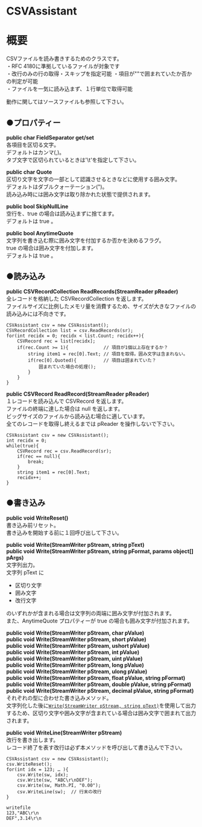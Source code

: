 # CSVAssistant
**概要**
==========
CSVファイルを読み書きするためのクラスです。  
・RFC 4180に準拠しているファイルが対象です  
・改行のみの行の取得・スキップを指定可能
・項目が""で囲まれていたか否かの判定が可能  
・ファイルを一気に読み込まず、１行単位で取得可能

動作に関してはソースファイルも参照して下さい。

●**プロパティー**
------
**public char FieldSeparator get/set**  
各項目を区切る文字。  
デフォルトはカンマ(,)。  
タブ文字で区切られているときは'\t'を指定して下さい。  

**public char Quote**  
区切り文字を文字の一部として認識させるときなどに使用する囲み文字。  
デフォルトはダブルクォーテーション(")。  
読み込み時には囲み文字は取り除かれた状態で提供されます。  

**public bool SkipNullLine**  
空行を、true の場合は読み込まずに捨てます。  
デフォルトは true 。  

**public bool AnytimeQuote**  
文字列を書き込む際に囲み文字を付加するか否かを決めるフラグ。  
true の場合は囲み文字を付加します。  
デフォルトは true 。  

●**読み込み**  
-----
**public CSVRecordCollection ReadRecords(StreamReader pReader)**  
全レコードを格納した CSVRecordCollection を返します。  
ファイルサイズに比例したメモリ量を消費するため、サイズが大きなファイルの読み込みには不向きです。  

    CSVAssistant csv = new CSVAssistant();  
    CSVRecordCollection list = csv.ReadRecords(sr);
    for(int recidx = 0; recidx < list.Count; recidx++){
        CSVRecord rec = list[recidx];
        if(rec.Count >= 1){             // 項目が1個以上存在するか？
            string item1 = rec[0].Text; // 項目を取得。囲み文字は含まれない。
            if(rec[0].Quoted){          // 項目は囲まれていた？
                囲まれていた場合の処理();
            }
        }
    }

**public CSVRecord ReadRecord(StreamReader pReader)**  
１レコードを読み込んで CSVRecord を返します。  
ファイルの終端に達した場合は null を返します。  
ビッグサイズのファイルから読み込む場合に適しています。  
全てのレコードを取得し終えるまでは pReader を操作しないで下さい。  

    CSVAssistant csv = new CSVAssistant();  
    int recidx = 0;
    while(true){
        CSVRecord rec = csv.ReadRecord(sr);
        if(rec == null){
            break;
        }
        string item1 = rec[0].Text;
        recidx++;
    }

●**書き込み**  
-----
**public void WriteReset()**  
書き込み前リセット。  
書き込みを開始する前に１回呼び出して下さい。  

<a name="writestring"></a>**public void Write(StreamWriter pStream, string pText)**  
**public void Write(StreamWriter pStream, string pFormat, params object[] pArgs)**  
文字列出力。  
文字列 pText に  
+ 区切り文字  
+ 囲み文字  
+ 改行文字  

のいずれかが含まれる場合は文字列の両端に囲み文字が付加されます。  
また、AnytimeQuote プロパティーが true の場合も囲み文字が付加されます。  

**public void Write(StreamWriter pStream, char pValue)**  
**public void Write(StreamWriter pStream, short pValue)**  
**public void Write(StreamWriter pStream, ushort pValue)**  
**public void Write(StreamWriter pStream, int pValue)**  
**public void Write(StreamWriter pStream, uint pValue)**  
**public void Write(StreamWriter pStream, long pValue)**  
**public void Write(StreamWriter pStream, ulong pValue)**  
**public void Write(StreamWriter pStream, float pValue, string pFormat)**  
**public void Write(StreamWriter pStream, double pValue, string pFormat)**  
**public void Write(StreamWriter pStream, decimal pValue, string pFormat)**  
それぞれの型に合わせた書き込みメソッド。  
文字列化した後に[`Write(StreamWriter pStream, string pText)`](#writestring)を使用して出力するため、区切り文字や囲み文字が含まれている場合は囲み文字で囲まれて出力されます。  

**public void WriteLine(StreamWriter pStream)**  
改行を書き出します。  
レコード終了を表す改行は必ず本メソッドを呼び出して書き込んで下さい。  

    CSVAssistant csv = new CSVAssistant();  
    csv.WriteReset();
    for(int idx = 123; … ){
        csv.Write(sw, idx);
        csv.Write(sw, "ABC\r\nDEF");
        csv.Write(sw, Math.PI, "0.00");
        csv.WriteLine(sw);  // 行末の改行
    }

    writefile
    123,"ABC\r\n
    DEF",3.14\r\n
